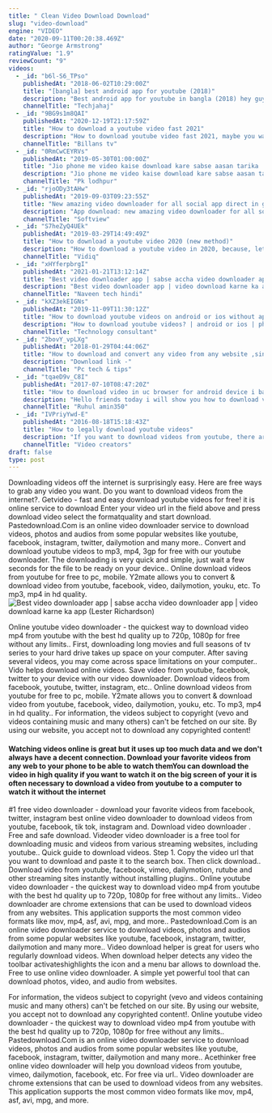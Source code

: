 ```yaml
---
title: " Clean Video Download Download"
slug: "video-download"
engine: "VIDEO"
date: "2020-09-11T00:20:38.469Z"
author: "George Armstrong"
ratingValue: "1.9"
reviewCount: "9"
videos:
  - _id: "b6l-S6_TPso"
    publishedAt: "2018-06-02T10:29:00Z"
    title: "[bangla] best android app for youtube (2018)"
    description: "Best android app for youtube in bangla (2018) hey guys! i am sagor. In this video i will talk about an android app that is so useful if you want to download"
    channelTitle: "Techjahaj"
  - _id: "9BG9s1m8QAI"
    publishedAt: "2020-12-19T21:17:59Z"
    title: "How to download a youtube video fast 2021"
    description: "How to download youtube video fast 2021, maybe you want to download youtube videos for broll, or you are using the youtube video download tool to save"
    channelTitle: "Billans tv"
  - _id: "0RmCwCEYRVs"
    publishedAt: "2019-05-30T01:00:00Z"
    title: "Jio phone me video kaise download kare sabse aasan tarika | jio phone me video kaise download kare"
    description: "Jio phone me video kaise download kare sabse aasan tarika jio phone me video kaise download kare"
    channelTitle: "Pk lodhpur"
  - _id: "rjoODy3tAHw"
    publishedAt: "2019-09-03T09:23:55Z"
    title: "New amazing video downloader for all social app direct in gallery"
    description: "App download: new amazing video downloader for all social app direct in gallery how to save youtube video in"
    channelTitle: "Softview"
  - _id: "S7heZyQ4UEk"
    publishedAt: "2019-03-29T14:49:49Z"
    title: "How to download a youtube video 2020 (new method)"
    description: "How to download a youtube video in 2020, because, let&#39;s face it, everyone accidentally deleted a video! subscribe now: read more"
    channelTitle: "Vidiq"
  - _id: "xHYferpbrgI"
    publishedAt: "2021-01-21T13:12:14Z"
    title: "Best video downloader app | sabse accha video downloader app | video download karne ka app"
    description: "Best video downloader app | video download karne ka app | sabse accha video downloader app hello dosto iss video mein maine aapko sabse accha best"
    channelTitle: "Naveen tech hindi"
  - _id: "kXZ3ekEIGNs"
    publishedAt: "2019-11-09T11:30:12Z"
    title: "How to download youtube videos on android or ios without app? 2020"
    description: "How to download youtube videos? | android or ios | phone gallery | without app | new method 2020 hi everyone, in this video we will teach you how you"
    channelTitle: "Technology consultant"
  - _id: "2bovY_vpLXg"
    publishedAt: "2018-01-29T04:44:06Z"
    title: "How to download and convert any video from any website ,sinhala (pc tech &amp;amp; tips)"
    description: "Download link -"
    channelTitle: "Pc tech & tips"
  - _id: "tqaeD9v_C8I"
    publishedAt: "2017-07-10T08:47:20Z"
    title: "How to download video in uc browser for android device i bangla tutorial"
    description: "Hello friends today i will show you how to download video in uc browser for android samsung galaxy note 3 with android how to download video in uc"
    channelTitle: "Ruhul amin350"
  - _id: "IVPriyYwd-E"
    publishedAt: "2016-08-18T15:18:43Z"
    title: "How to legally download youtube videos"
    description: "If you want to download videos from youtube, there are very few legal ways to do that. It&#39;s tempting to download videos from youtube to either watch later or to"
    channelTitle: "Video creators"
draft: false
type: post
---
```


Downloading videos off the internet is surprisingly easy. Here are free ways to grab any video you want. Do you want to download videos from the internet?. Getvideo - fast and easy download youtube videos for free! it is online service to download Enter your video url in the field above and press download video select the formatquality and start download. Pastedownload.Com is an online video downloader service to download videos, photos and audios from some popular websites like youtube, facebook, instagram, twitter, dailymotion and many more.. Convert and download youtube videos to mp3, mp4, 3gp for free with our youtube downloader. The downloading is very quick and simple, just wait a few seconds for the file to be ready on your device.. Online download videos from youtube for free to pc, mobile. Y2mate allows you to convert &amp; download video from youtube, facebook, video, dailymotion, youku, etc. To mp3, mp4 in hd quality.
![Best video downloader app | sabse accha video downloader app | video download karne ka app (Lester Richardson)](https://i.ytimg.com/vi/xHYferpbrgI/hqdefault.jpg "Best video downloader app | sabse accha video downloader app | video download karne ka app (Eugenia Moran)")

Online youtube video downloader - the quickest way to download video mp4 from youtube with the best hd quality up to 720p, 1080p for free without any limits.. First, downloading long movies and full seasons of tv series to your hard drive takes up space on your computer. After saving several videos, you may come across space limitations on your computer.. Vido helps download online videos. Save video from youtube, facebook, twitter to your device with our video downloader. Download videos from facebook, youtube, twitter, instagram, etc.. Online download videos from youtube for free to pc, mobile. Y2mate allows you to convert &amp; download video from youtube, facebook, video, dailymotion, youku, etc. To mp3, mp4 in hd quality.. For information, the videos subject to copyright (vevo and videos containing music and many others) can&#39;t be fetched on our site. By using our website, you accept not to download any copyrighted content!
<!--inArticleAds-->

<!--galleryOne-->

#### Watching videos online is great but it uses up too much data and we don't always have a decent connection. Download your favorite videos from any web to your phone to be able to watch themYou can download the video in high quality if you want to watch it on the big screen of your it is often necessary to download a video from youtube to a computer to watch it without the internet
<!--inArticleAds-->

<!--galleryTwo-->

#1 free video downloader - download your favorite videos from facebook, twitter, instagram best online video downloader to download videos from youtube, facebook, tik tok, instagram and. Download video downloader . Free and safe download. Videoder video downloader is a free tool for downloading music and videos from various streaming websites, including youtube.. Quick guide to download videos. Step 1. Copy the video url that you want to download and paste it to the search box. Then click download.. Download video from youtube, facebook, vimeo, dailymotion, rutube and other streaming sites instantly without installing plugins.. Online youtube video downloader - the quickest way to download video mp4 from youtube with the best hd quality up to 720p, 1080p for free without any limits.. Video downloader are chrome extensions that can be used to download videos from any websites. This application supports the most common video formats like mov, mp4, asf, avi, mpg, and more.. Pastedownload.Com is an online video downloader service to download videos, photos and audios from some popular websites like youtube, facebook, instagram, twitter, dailymotion and many more.. Video download helper is great for users who regularly download videos. When download helper detects any video the toolbar activateshighlights the icon and a menu bar allows to download the. Free to use online video downloader. A simple yet powerful tool that can download photos, video, and audio from websites.
<!--galleryThree-->

For information, the videos subject to copyright (vevo and videos containing music and many others) can&#39;t be fetched on our site. By using our website, you accept not to download any copyrighted content!. Online youtube video downloader - the quickest way to download video mp4 from youtube with the best hd quality up to 720p, 1080p for free without any limits.. Pastedownload.Com is an online video downloader service to download videos, photos and audios from some popular websites like youtube, facebook, instagram, twitter, dailymotion and many more.. Acethinker free online video downloader will help you download videos from youtube, vimeo, dailymotion, facebook, etc. For free via url.. Video downloader are chrome extensions that can be used to download videos from any websites. This application supports the most common video formats like mov, mp4, asf, avi, mpg, and more.